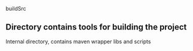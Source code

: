 buildSrc

## Directory contains tools for building the project

Internal directory, contains maven wrapper libs and scripts
